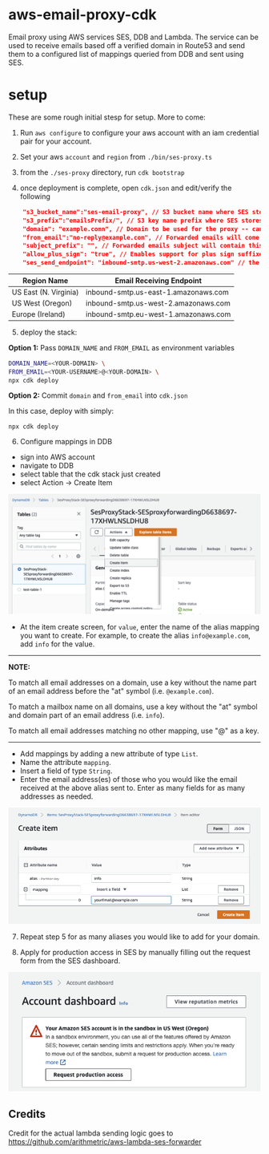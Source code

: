 # aws-email-proxy-cdk
Email proxy using AWS services SES, DDB and Lambda. The service can be used to receive emails based off a verified domain in Route53 and send them to a configured list of mappings queried from DDB and sent using SES.

# setup
These are some rough initial stesp for setup. More to come:

1) Run `aws configure` to configure your aws account with an iam credential pair for your account.

2) Set your aws `account` and `region` from `./bin/ses-proxy.ts`

3) from the `./ses-proxy` directory, run `cdk bootstrap`

4) once deployment is complete, open `cdk.json` and edit/verify the following 

``` json
    "s3_bucket_name":"ses-email-proxy", // S3 bucket name where SES stores emails.
    "s3_prefix":"emailsPrefix/", // S3 key name prefix where SES stores email. Include the trailing slash.
    "domain": "example.comn", // Domain to be used for the proxy -- can be set here and committed to repo OR overriden via env variables.
    "from_email":"no-reply@example.com", // Forwarded emails will come from this verified address -- can be set here and committed to repo OR overriden via env variables.
    "subject_prefix": "", // Forwarded emails subject will contain this prefix.
    "allow_plus_sign": "true", // Enables support for plus sign suffixes on email addresses. If set to `true`, the username/mailbox part of an email address is parsed to remove anything after a plus sign. For example, an email sent to `example+test@example.com` would be treated as if it was sent to `example@example.com`.
    "ses_send_endpoint": "inbound-smtp.us-west-2.amazonaws.com" // the SES receiving endpoint used to receive mail. Must be the same as region you deploy to. See https://docs.aws.amazon.com/ses/latest/dg/regions.html for complete list or below table.
```

| Region Name           | Email Receiving Endpoint             |
|-----------------------|--------------------------------------|
| US East (N. Virginia) | inbound-smtp.us-east-1.amazonaws.com |
| US West (Oregon)      | inbound-smtp.us-west-2.amazonaws.com |
| Europe (Ireland)      | inbound-smtp.eu-west-1.amazonaws.com |

5) deploy the stack:

**Option 1:** Pass `DOMAIN_NAME` and `FROM_EMAIL` as environment variables

``` bash
DOMAIN_NAME=<YOUR-DOMAIN> \ 
FROM_EMAIL=<YOUR-USERNAME>@<YOUR-DOMAIN> \
npx cdk deploy
```

**Option 2:** Commit `domain` and `from_email` into `cdk.json`

In this case, deploy with simply:

```
npx cdk deploy
```

6) Configure mappings in DDB

* sign into AWS account
* navigate to DDB
* select table that the cdk stack just created
* select Action -> Create Item

![aws1](./ses-proxy/static/aws1.png)

* At the item create screen, for `value`, enter the name of the alias mapping you want to create. For example, to create the alias `info@example.com`, add `info` for the value.

---
**NOTE:**

To match all email addresses on a domain, use a key without the name part of an email address before the "at" symbol (i.e. `@example.com`).

To match a mailbox name on all domains, use a key without the "at" symbol and domain part of an email address (i.e. `info`).

To match all email addresses matching no other mapping, use "@" as a key.

---

* Add mappings by adding a new attribute of type `List`.
* Name the attribute `mapping`.
* Insert a field of type `String`.
* Enter the email address(es) of those who you would like the email received at the above alias sent to. Enter as many fields for as many addresses as needed.

![aws2](./ses-proxy/static/aws2.png)

7) Repeat step 5 for as many aliases you would like to add for your domain.

8) Apply for production access in SES by manually filling out the request form from the SES dashboard.

![aws3](./ses-proxy/static/aws3.png)

## Credits

Credit for the actual lambda sending logic goes to https://github.com/arithmetric/aws-lambda-ses-forwarder
